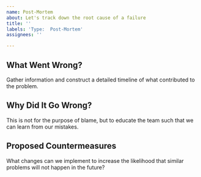 ```yaml
---
name: Post-Mortem
about: Let's track down the root cause of a failure
title: ''
labels: 'Type:  Post-Mortem'
assignees: ''

---
```


## What Went Wrong?
Gather information and construct a detailed timeline of what contributed to the problem.

## Why Did It Go Wrong?
This is not for the purpose of blame, but to educate the team such that we can learn from our mistakes.

## Proposed Countermeasures
What changes can we implement to increase the likelihood that similar problems will not happen in the future?
